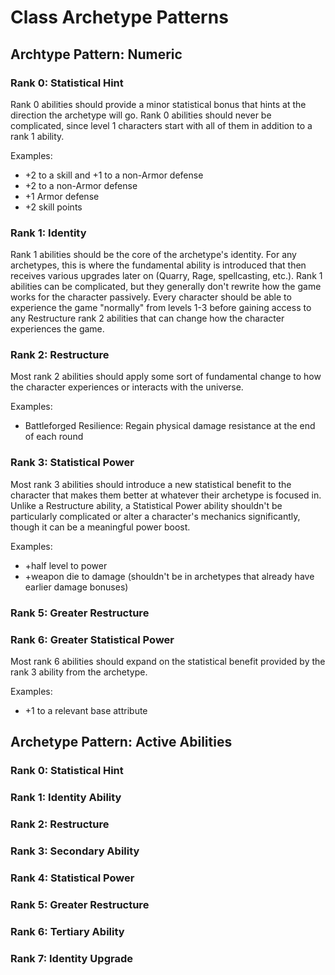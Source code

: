 # Class Archetype Patterns

## Archtype Pattern: Numeric

### Rank 0: Statistical Hint

Rank 0 abilities should provide a minor statistical bonus that hints at the direction the archetype
will go. Rank 0 abilities should never be complicated, since level 1 characters start with all of
them in addition to a rank 1 ability.

Examples:
* +2 to a skill and +1 to a non-Armor defense
* +2 to a non-Armor defense
* +1 Armor defense
* +2 skill points

### Rank 1: Identity

Rank 1 abilities should be the core of the archetype's identity. For any archetypes, this is where
the fundamental ability is introduced that then receives various upgrades later on (Quarry, Rage,
spellcasting, etc.). Rank 1 abilities can be complicated, but they generally don't rewrite how the
game works for the character passively. Every character should be able to experience the game
"normally" from levels 1-3 before gaining access to any Restructure rank 2 abilities that can change
how the character experiences the game.

### Rank 2: Restructure

Most rank 2 abilities should apply some sort of fundamental change to how the character experiences
or interacts with the universe. 

Examples:
* Battleforged Resilience: Regain physical damage resistance at the end of each round

### Rank 3: Statistical Power

Most rank 3 abilities should introduce a new statistical benefit to the character that makes them
better at whatever their archetype is focused in. Unlike a Restructure ability, a Statistical Power
ability shouldn't be particularly complicated or alter a character's mechanics significantly, though
it can be a meaningful power boost.

Examples:
* +half level to power
* +weapon die to damage (shouldn't be in archetypes that already have earlier damage bonuses)

### Rank 5: Greater Restructure

### Rank 6: Greater Statistical Power

Most rank 6 abilities should expand on the statistical benefit provided by the rank 3 ability from
the archetype.

Examples:
* +1 to a relevant base attribute

## Archetype Pattern: Active Abilities

### Rank 0: Statistical Hint

### Rank 1: Identity Ability

### Rank 2: Restructure

### Rank 3: Secondary Ability

### Rank 4: Statistical Power

### Rank 5: Greater Restructure

### Rank 6: Tertiary Ability

### Rank 7: Identity Upgrade
